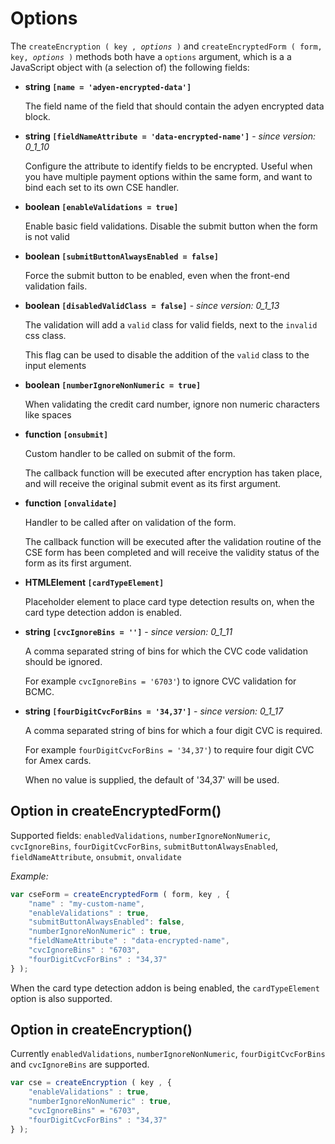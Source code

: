 # Options
  
The `createEncryption ( key , `*`options`*` )` and `createEncryptedForm ( form, key, `*`options`*` )` methods both have a `options` argument, which is a  a JavaScript object with (a selection of) the following fields:
  
* **string `[name = 'adyen-encrypted-data'] `**
  
  The field name of the field that should contain the adyen encrypted data block.

* **string `[fieldNameAttribute = 'data-encrypted-name']`** - *since version: 0_1_10*

  Configure the attribute to identify fields to be encrypted. Useful when you have multiple payment options within the same form, and want to bind each set to its own CSE handler.
  
* **boolean `[enableValidations = true] `**  
  
  Enable basic field validations. Disable the submit button when the form is not valid 
  
* **boolean `[submitButtonAlwaysEnabled = false]`**

  Force the submit button to be enabled, even when the front-end validation fails.

* **boolean `[disabledValidClass = false]`** - *since version: 0_1_13*
 
  The validation will add a `valid` class for valid fields, next to the `invalid` css class. 
  
  This flag can be used to disable the addition of the `valid` class to the input elements  

* **boolean `[numberIgnoreNonNumeric = true]`**

  When validating the credit card number, ignore non numeric characters like spaces
  
* **function `[onsubmit]`**

  Custom handler to be called on submit of the form.
  
  The callback function will be executed after encryption has taken place, and will receive the original submit event as its first argument.

* **function `[onvalidate]`**

  Handler to be called after on validation of the form. 
  
  The callback function will be executed after the validation routine of the CSE form has been completed and will receive the validity status of the form as its first argument.
  
* **HTMLElement `[cardTypeElement]`**

  Placeholder element to place card type detection results on, when the card type detection addon is enabled.
  
* **string `[cvcIgnoreBins = '']`** - *since version: 0_1_11*
   
  A comma separated string of bins for which the CVC code validation should be ignored.
  
  For example `cvcIgnoreBins = '6703'`) to ignore CVC validation for BCMC.
  
* **string `[fourDigitCvcForBins = '34,37']`** - *since version: 0_1_17*

  A comma separated string of bins for which a four digit CVC is required.

  For example `fourDigitCvcForBins = '34,37'`) to require four digit CVC for Amex cards.
  
  When no value is supplied, the default of '34,37' will be used.

## Option in createEncryptedForm()
Supported fields: `enabledValidations`, `numberIgnoreNonNumeric`, `cvcIgnoreBins`, `fourDigitCvcForBins`, `submitButtonAlwaysEnabled`, `fieldNameAttribute`, `onsubmit`, `onvalidate`

*Example:*
```Javascript
var cseForm = createEncryptedForm ( form, key , {
    "name" : "my-custom-name",
    "enableValidations" : true,
    "submitButtonAlwaysEnabled": false,
    "numberIgnoreNonNumeric" : true,
    "fieldNameAttribute" : "data-encrypted-name",
    "cvcIgnoreBins" : "6703",
    "fourDigitCvcForBins" : "34,37"
} );
```

When the card type detection addon is being enabled, the `cardTypeElement` option is also supported.

## Option in createEncryption()
Currently  `enabledValidations`, `numberIgnoreNonNumeric`, `fourDigitCvcForBins` and `cvcIgnoreBins` are supported.

```Javascript
var cse = createEncryption ( key , {
    "enableValidations" : true,
    "numberIgnoreNonNumeric" : true,
    "cvcIgnoreBins" = "6703",
    "fourDigitCvcForBins" : "34,37"
} );
```
